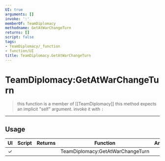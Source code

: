 ```yaml
---
UI: true
arguments: []
invoke: ':'
memberOf: TeamDiplomacy
methodname: GetAtWarChangeTurn
returns: []
script: false
tags:
- TeamDiplomacy/_function
- function/UI
title: TeamDiplomacy.GetAtWarChangeTurn
---
```

# TeamDiplomacy:GetAtWarChangeTurn
> this function is a member of [[TeamDiplomacy]]
> this method expects an implicit "self" argument. invoke it with `:`
-----
## Usage
|  UI | Script | Returns | Function | Arguments |
|:---:|:------:|-------:|:--------:|:---------|
|✓| ||TeamDiplomacy:GetAtWarChangeTurn||
